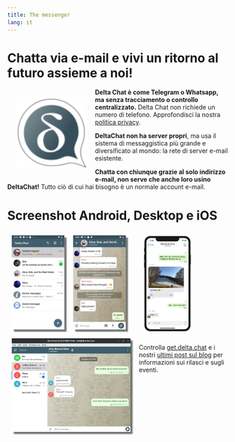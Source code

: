 ```yaml
---
title: The messenger
lang: it
---
```


# Chatta via e-mail e vivi un ritorno al futuro assieme a noi!

<img src="../assets/logos/delta-chat.svg" width="160" style="float: left; margin: 20px;" />

**Delta Chat è come Telegram o Whatsapp, ma senza tracciamento o controllo centralizzato.**
Delta Chat non richiede un numero di telefono. Approfondisci la nostra [politica privacy](gdpr).

**DeltaChat non ha server propri**, ma usa il sistema di messaggistica più grande e 
diversificato al mondo: la rete di server e-mail esistente.

**Chatta con chiunque grazie al solo indirizzo e-mail, non serve che anche loro usino DeltaChat!** 
Tutto ciò di cui hai bisogno è un normale account e-mail.


# Screenshot Android, Desktop e iOS 

<img src="../assets/blog/screenshots/2019-12-17-delta-chat-google-play-release-chat-list-light.png" width="120" 
style="float: left; margin: 10px;display: block;box-shadow: 5px 5px 2px #777;" /> 
<img src="../assets/blog/screenshots/2019-12-17-delta-chat-google-play-release-group-light.png" width="120" 
style="float: left; margin: 10px;display: block;box-shadow: 5px 5px 2px #777;" /> 

<img src="../assets/blog/desktop-screenshot.png" width="280" style="float:left; margin: 10px" /> 

<img src="../assets/blog/screenshots/2020-01-09-delta-chat-iOS-weekend-group-chat.png" width="110" style="margin: 10px" /> 

Controlla [get.delta.chat](https://get.delta.chat)  e i nostri [ultimi post sul blog](blog)
per informazioni sui rilasci e sugli eventi. 

